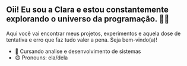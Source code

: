 ## Oii! Eu sou a Clara e estou constantemente explorando o universo da programação. 🐱‍👤

Aqui você vai encontrar meus projetos, experimentos e aquela dose de tentativa e erro que faz tudo valer a pena. Seja bem-vindo(a)!

- 🌱 Cursando analise e desenvolvimento de sistemas
- 😄 Pronouns: ela/dela
